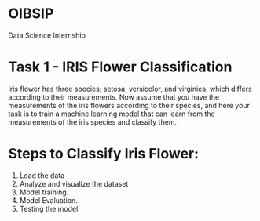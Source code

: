 # OIBSIP
Data Science Internship
# Task 1 - IRIS Flower Classification

Iris flower has three species; setosa, versicolor, and virginica, which differs according to their
measurements. Now assume that you have the measurements of the iris flowers according to
their species, and here your task is to train a machine learning model that can learn from the
measurements of the iris species and classify them.

# Steps to Classify Iris Flower:
1. Load the data
2. Analyze and visualize the dataset
3. Model training.
4. Model Evaluation.
5. Testing the model.
